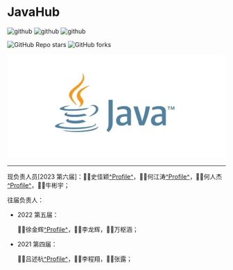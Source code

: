 # JavaHub

​![github](https://img.shields.io/badge/JavaHub-SpringBoot-brightgreen.svg) ![github](https://img.shields.io/badge/JavaHub-SpringCloud-brightgreen.svg) ![github](https://img.shields.io/badge/JavaHub-MyBatisPlus-brightgreen.svg)​

​![GitHub Repo stars](https://img.shields.io/github/stars/Rocky77JHxu/JavaHub) ​![GitHub forks](https://img.shields.io/github/forks/Rocky77JHxu/JavaHub)​

​![image](assets/image-20230902215137-9l742p1.png)​

---

现负责人员[2023 第六届]：👩‍💻史佳颖[^Profile^](https://github.com/qinranguchangsheng)，👨‍💻何江涛[^Profile^](https://github.com/Tiga111)，👨‍💻何人杰[^Profile^](https://github.com/h5933567)，👨‍💻牛彬宇；

往届负责人：

* 2022 第五届：

  🧑‍💻徐金辉[^Profile^](https://github.com/Rocky77JHxu)，🧑‍💻李龙辉，🧑‍💻万枢涵；
* 2021 第四届：

  🧑‍💻吕述杭[^Profile^](https://github.com/xiaohangguo)，🧑‍💻李程翔，👩‍💻张露；

‍
